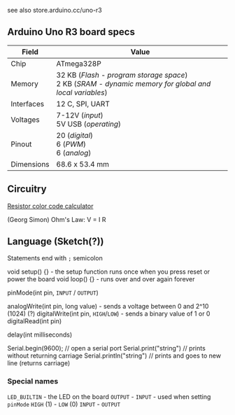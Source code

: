 see also store.arduino.cc/uno-r3

## Arduino Uno R3 board specs

|Field | Value
---|---
|Chip|ATmega328P
|Memory|32 KB (*Flash - program storage space*)<br/>2 KB (*SRAM - dynamic memory for global and local variables*)|1 KB (*EEPROM*)
|Interfaces| 12 C, SPI, UART
|Voltages|7-12V (*input*)<br/>5V USB (*operating*)
|Pinout|20 (*digital*)<br/>6 (*PWM*)<br/>6 (*analog*)
|Dimensions|68.6 x 53.4 mm

## Circuitry

[Resistor color code calculator](https://resistorcolorcodecalc.com/)

(Georg Simon) Ohm's Law: V = I R


## Language (Sketch(?))

Statements end with `;` semicolon

void setup() {} -  the setup function runs once when you press reset or power the board
void loop() {} - runs over and over again forever


pinMode(int pin, `INPUT` / `OUTPUT`)

analogWrite(int pin, long value) - sends a voltage between 0 and 2^10 (1024) (?)
digitalWrite(int pin, `HIGH`/`LOW`) - sends a binary value of 1 or 0
digitalRead(int pin)

delay(int milliseconds)

Serial.begin(9600); // open a serial port
Serial.print("string") // prints without returning carriage
Serial.println("string") // prints and goes to new line (returns carriage)

### Special names
`LED_BUILTIN` - the LED on the board
`OUTPUT` - `INPUT` - used when setting `pinMode`
`HIGH` (1) - `LOW` (0)
`INPUT` - `OUTPUT`
